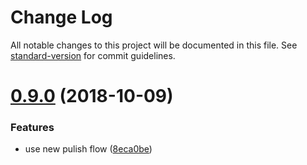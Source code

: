 # Change Log

All notable changes to this project will be documented in this file. See [standard-version](https://github.com/conventional-changelog/standard-version) for commit guidelines.

<a name="0.9.0"></a>
# [0.9.0](https://github.com/dalphyx/vue-headroom/compare/v0.8.1...v0.9.0) (2018-10-09)


### Features

* use new pulish flow ([8eca0be](https://github.com/dalphyx/vue-headroom/commit/8eca0be))
